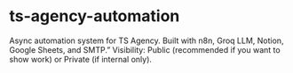 # ts-agency-automation
Async automation system for TS Agency. Built with n8n, Groq LLM, Notion, Google Sheets, and SMTP.”  Visibility: Public (recommended if you want to show work) or Private (if internal only).
